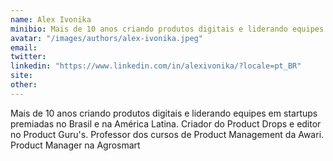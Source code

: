 ```yaml
---
name: Alex Ivonika
minibio: Mais de 10 anos criando produtos digitais e liderando equipes em startups premiadas no Brasil e na América Latina. Criador do Product Drops e editor no Product Guru's. Professor dos cursos de Product Management da Awari. Product Manager na Agrosmart
avatar: "/images/authors/alex-ivonika.jpeg"
email:
twitter:
linkedin: "https://www.linkedin.com/in/alexivonika/?locale=pt_BR"
site:
other:
---
```


Mais de 10 anos criando produtos digitais e liderando equipes em startups premiadas no Brasil e na América Latina. Criador do Product Drops e editor no Product Guru's. Professor dos cursos de Product Management da Awari. Product Manager na Agrosmart

